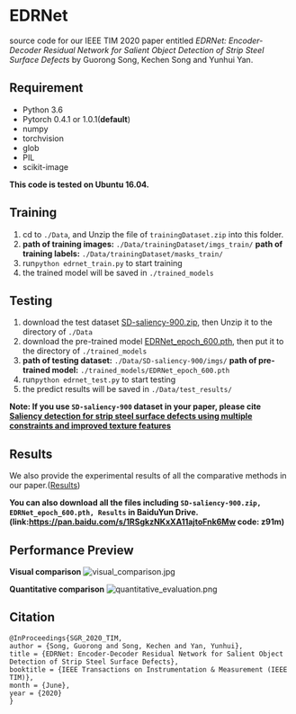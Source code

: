 # EDRNet

source code for our IEEE TIM 2020 paper entitled *EDRNet: Encoder-Decoder Residual Network for Salient Object Detection of Strip Steel Surface Defects* by Guorong Song, Kechen Song and Yunhui Yan.

## Requirement

- Python 3.6
- Pytorch 0.4.1 or 1.0.1(**default**)
- numpy
- torchvision
- glob
- PIL
- scikit-image

**This code is tested on Ubuntu 16.04.** 

## Training

1. cd to `./Data`, and Unzip the file of `trainingDataset.zip` into this folder.
2. **path of training images:** `./Data/trainingDataset/imgs_train/` **path of training labels:** `./Data/trainingDataset/masks_train/`
3. run`python edrnet_train.py` to start training
4. the trained model will be saved in `./trained_models`

## Testing

1. download the test dataset [SD-saliency-900.zip](https://drive.google.com/file/d/1yQdfow1-WvDilQTZ1zj1EbbErN1DksVF/view?usp=sharing), then Unzip it to the directory of `./Data`
2. download the pre-trained model [EDRNet_epoch_600.pth](https://drive.google.com/file/d/1FJe9j-F7r3kdlEJgBC-Izi37ANytwLF-/view?usp=sharing), then put it to the directory of `./trained_models`
3. **path of testing dataset:** `./Data/SD-saliency-900/imgs/` **path of pre-trained model:** `./trained_models/EDRNet_epoch_600.pth`
4. run`python edrnet_test.py` to start testing  
5. the predict results will be saved in `./Data/test_results/`


**Note: If you use `SD-saliency-900` dataset in your paper, please cite [Saliency detection for strip steel surface defects using multiple constraints and improved texture features](https://www.sciencedirect.com/science/article/abs/pii/S0143816619317361)**

## Results

We also provide the experimental results of all the comparative methods in our paper.([Results](https://drive.google.com/file/d/1XAFLIPbgJQpX2QiL2JZtnoK0QY2ARWTn/view?usp=sharing))

**You can also download all the files including `SD-saliency-900.zip, EDRNet_epoch_600.pth, Results` in BaiduYun Drive.(link:https://pan.baidu.com/s/1RSgkzNKxXA11ajtoFnk6Mw     code: z91m)**

## Performance Preview

**Visual comparison**
![visual_comparison.jpg](https://storage.live.com/items/72AB557781850244!8964?authkey=AFAbVUdk1jyWqZA)

**Quantitative comparison**
![quantitative_evaluation.png](https://storage.live.com/items/72AB557781850244!8966?authkey=AFAbVUdk1jyWqZA)

## Citation

```
@InProceedings{SGR_2020_TIM,
author = {Song, Guorong and Song, Kechen and Yan, Yunhui},
title = {EDRNet: Encoder-Decoder Residual Network for Salient Object Detection of Strip Steel Surface Defects},
booktitle = {IEEE Transactions on Instrumentation & Measurement (IEEE TIM)},
month = {June},
year = {2020}
}
```

